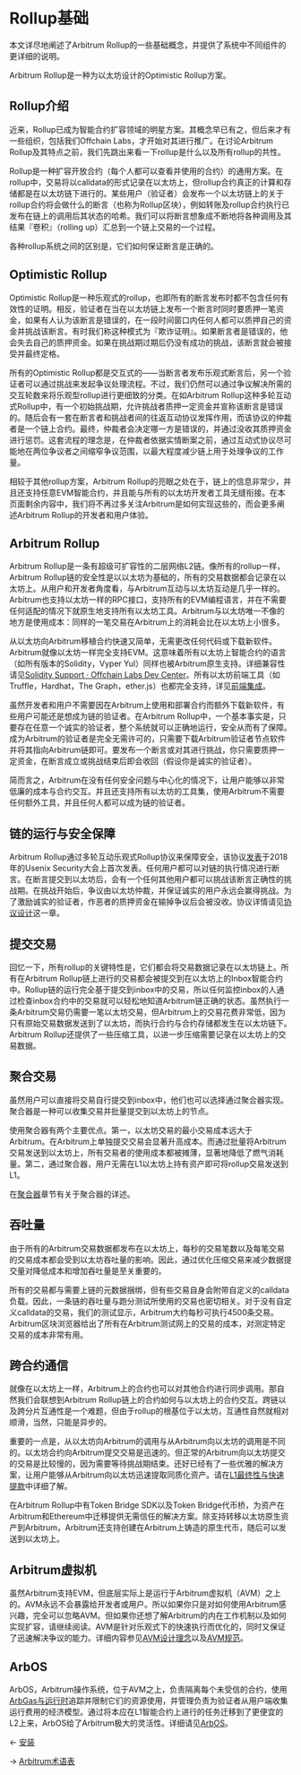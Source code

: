 # Rollup基础


本文详尽地阐述了Arbitrum Rollup的一些基础概念，并提供了系统中不同组件的更详细的说明。

Arbitrum Rollup是一种为以太坊设计的Optimistic Rollup方案。

## Rollup介绍
近来，Rollup已成为智能合约扩容领域的明星方案。其概念早已有之，但后来才有一些组织，包括我们Offchain Labs，才开始对其进行推广。在讨论Arbitrum Rollup及其特点之前，我们先跳出来看一下rollup是什么以及所有rollup的共性。

Rollup是一种扩容开放合约（每个人都可以查看并使用的合约）的通用方案。在rollup中，交易将以calldata的形式记录在以太坊上，但rollup合约真正的计算和存储都是在以太坊链下进行的。某些用户（验证者）会发布一个以太坊链上的关于rollup合约将会做什么的断言（也称为Rollup区块），例如转账及rollup合约执行已发布在链上的调用后其状态的哈希。我们可以将断言想象成不断地将各种调用及其结果『卷积』（rolling up）汇总到一个链上交易的一个过程。

各种rollup系统之间的区别是，它们如何保证断言是正确的。


## Optimistic Rollup
Optimistic Rollup是一种乐观式的rollup，也即所有的断言发布时都不包含任何有效性的证明。相反，验证者在当在以太坊链上发布一个断言时同时要质押一笔资金，如果有人认为该断言是错误的，在一段时间窗口内任何人都可以质押自己的资金并挑战该断言。有时我们称这种模式为『欺诈证明』。如果断言者是错误的，他会失去自己的质押资金。如果在挑战期过期后仍没有成功的挑战，该断言就会被接受并最终定格。

所有的Optimistic Rollup都是交互式的——当断言者发布乐观式断言后，另一个验证者可以通过挑战来发起争议处理流程。不过，我们仍然可以通过争议解决所需的交互轮数来将乐观型rollup进行更细致的分类。在如Arbitrum Rollup这种多轮互动式Rollup中，有一个初始挑战期，允许挑战者质押一定资金并宣称该断言是错误的。随后会有一套在断言者和挑战者间的往返互动协议发挥作用，而该协议的仲裁者是一个链上合约。最终，仲裁者会决定哪一方是错误的，并通过没收其质押资金进行惩罚。这套流程的理念是，在仲裁者依据实情断案之前，通过互动式协议尽可能地在两位争议者之间缩窄争议范围，以最大程度减少链上用于处理争议的工作量。

相较于其他rollup方案，Arbitrum Rollup的亮眼之处在于，链上的信息非常少，并且还支持任意EVM智能合约，并且能与所有的以太坊开发者工具无缝衔接。在本页面剩余内容中，我们将不再过多关注Arbitrum是如何实现这些的，而会更多阐述Arbitrum Rollup的开发者和用户体验。

## Arbitrum Rollup
Arbitrum Rollup是一条有超级可扩容性的二层网络L2链。像所有的rollup一样，Arbitrum Rollup链的安全性是以以太坊为基础的，所有的交易数据都会记录在以太坊上。从用户和开发者角度看，与Arbitrum互动与以太坊互动是几乎一样的。Arbitrum也支持以太坊一样的RPC接口，支持所有的EVM编程语言，并在不需要任何适配的情况下就原生地支持所有以太坊工具。Arbitrum与以太坊唯一不像的地方是使用成本：同样的一笔交易在Arbitrum上的消耗会比在以太坊上小很多。

从以太坊向Arbitrum移植合约快速又简单，无需更改任何代码或下载新软件。Arbitrum就像以太坊一样完全支持EVM。这意味着所有以太坊上智能合约的语言（如所有版本的Solidity，Vyper Yul）同样也被Arbitrum原生支持。详细兼容性请见[Solidity Support · Offchain Labs Dev Center](https://developer.offchainlabs.com/docs/Solidity_Support)。所有以太坊前端工具（如Truffle，Hardhat，The Graph，ether.js）也都完全支持，详见[前端集成](./前端集成.md)。

虽然开发者和用户不需要因在Arbitrum上使用和部署合约而额外下载新软件，有些用户可能还是想成为链的验证者。在Arbitrum Rollup中，一个基本事实是，只要存在任意一个诚实的验证者，整个系统就可以正确地运行，安全从而有了保障。成为Arbitrum的验证者是完全无需许可的，只需要下载Arbitrum验证者节点软件并将其指向Arbitrum链即可。要发布一个断言或对其进行挑战，你只需要质押一定资金，在断言成立或挑战结束后即会收回（假设你是诚实的验证者）。

简而言之，Arbitrum在没有任何安全问题与中心化的情况下，让用户能够以非常低廉的成本与合约交互。并且还支持所有以太坊的工具集，使用Arbitrum不需要任何额外工具，并且任何人都可以成为链的验证者。

## 链的运行与安全保障
Arbitrum Rollup通过多轮互动乐观式Rollup协议来保障安全，该协议[发表](https://www.usenix.org/conference/usenixsecurity18/presentation/kalodner)于2018年的Usenix Security大会上首次发表。任何用户都可以对链的执行情况进行断言。在断言提交到以太坊后，会有一个任何其他用户都可以挑战该断言正确性的挑战期。在挑战开始后，争议由以太坊仲裁，并保证诚实的用户永远会赢得挑战。为了激励诚实的验证者，作恶者的质押资金在输掉争议后会被没收。协议详情请见[协议设计](./协议设计.md)这一章。

## 提交交易
回忆一下，所有rollup的关键特性是，它们都会将交易数据记录在以太坊链上。所有在Arbitrum Rollup链上进行的交易都会被提交到在以太坊上的Inbox智能合约中。Rollup链的运行完全基于提交到inbox中的交易，所以任何监控inbox的人通过检查inbox合约中的交易就可以轻松地知道Arbitrum链正确的状态。虽然执行一条Arbitrum交易仍需要一笔以太坊交易，但Arbitrum上的交易花费非常低，因为只有原始交易数据发送到了以太坊，而执行合约与合约存储都发生在以太坊链下。Arbitrum Rollup还提供了一些压缩工具，以进一步压缩需要记录在以太坊上的交易数据。


## 聚合交易
虽然用户可以直接将交易自行提交到inbox中，他们也可以选择通过聚合器实现。聚合器是一种可以收集交易并批量提交到以太坊上的节点。

使用聚合器有两个主要优点。第一，以太坊交易的最小交易成本远大于Arbitrum。在Arbitrum上单独提交交易会显著升高成本。而通过批量将Arbitrum交易发送到以太坊上，所有交易者的使用成本都被摊薄，显著地降低了燃气消耗量。第二，通过聚合器，用户无需在L1以太坊上持有资产即可将rollup交易发送到L1。

在[聚合器](./聚合器.md)章节有关于聚合器的详述。


## 吞吐量
由于所有的Arbitrum交易数据都发布在以太坊上，每秒的交易笔数以及每笔交易的交易成本都会受到以太坊吞吐量的影响。因此，通过优化压缩交易来减少数据提交量对降低成本和增加吞吐量是至关重要的。

所有的交易都与需要上链的元数据捆绑，但有些交易自身会附带自定义的calldata负载。因此，一条链的吞吐量与跑分测试所使用的交易也密切相关。对于没有自定义calldata的交易，我们的测试显示，Arbitrum大约每秒可执行4500条交易。Arbitrum区块浏览器给出了所有在Arbitrum测试网上的交易的成本，对测定特定交易的成本非常有用。

## 跨合约通信
就像在以太坊上一样，Arbitrum上的合约也可以对其他合约进行同步调用。那自然我们会联想到Arbitrum Rollup链上的合约如何与以太坊上的合约交互。跨链以及跨分片互通性是一个难题，但由于rollup的根基位于以太坊，互通性自然就相对顺滑，当然，只能是异步的。

重要的一点是，从以太坊向Arbitrum的调用与从Arbitrum向以太坊的调用是不同的。以太坊合约向Arbitrum提交交易是迅速的。但正常的Arbitrum向以太坊提交的交易是比较慢的，因为需要等待挑战期结束。还好已经有了一些优雅的解决方案，让用户能够从Arbitrum向以太坊迅速提取同质化资产。请在[L1最终性与快速提款](./L1最终性与快速提款.md)中详细了解。

在Arbitrum Rollup中有Token Bridge SDK以及Token Bridge代币桥，为资产在Arbitrum和Ethereum中迁移提供无需信任的解决方案。除支持转移以太坊原生资产到Arbitrum，Arbitrum还支持创建在Arbitrum上铸造的原生代币，随后可以发送到以太坊上。

## Arbitrum虚拟机
虽然Arbitrum支持EVM，但底层实际上是运行于Arbitrum虚拟机（AVM）之上的。AVM永远不会暴露给开发者或用户。所以如果你只是对如何使用Arbitrum感兴趣，完全可以忽略AVM。但如果你还想了解Arbitrum的内在工作机制以及如何实现扩容，请继续阅读。AVM是针对乐观式下的快速执行而优化的，同时又保证了迅速解决争议的能力。详细内容参见[AVM设计理念](./AVM设计理念.md)以及[AVM规范](../7_杂项/AVM规范.md)。

## ArbOS
ArbOS，Arbitrum操作系统，位于AVM之上，负责隔离每个未受信的合约，使用[ArbGas与运行时](../5_与以太坊相比的不同点/5_ArbGas与运行时.md)追踪并限制它们的资源使用，并管理负责为验证者从用户端收集运行费用的经济模型。通过将本应在L1智能合约上进行的任务迁移到了更便宜的L2上来，ArbOS给了Arbitrum极大的灵活性。详细请见[ArbOS](../7_杂项/2_ArbOS.md)。


← [安装](./安装.md)

→ [Arbitrum术语表](./Arbitrum术语表.md)

